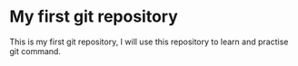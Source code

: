 # My first git repository

This is my first git repository, I will use this repository to learn and practise git command. 


